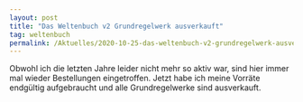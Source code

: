 ```yaml
---
layout: post
title: "Das Weltenbuch v2 Grundregelwerk ausverkauft"
tag: weltenbuch
permalink: /Aktuelles/2020-10-25-das-weltenbuch-v2-grundregelwerk-ausverkauft
---
```


Obwohl ich die letzten Jahre leider nicht mehr so aktiv war, sind hier immer mal wieder Bestellungen eingetroffen. Jetzt habe ich meine Vorräte endgültig aufgebraucht und alle Grundregelwerke sind ausverkauft.


